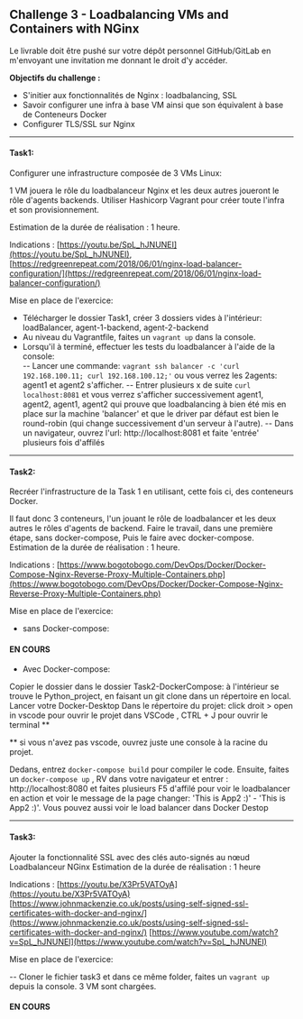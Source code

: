 ## Challenge 3 - Loadbalancing VMs and Containers with NGinx

Le livrable doit être pushé sur votre dépôt personnel GitHub/GitLab en m'envoyant une invitation me donnant le droit d'y accéder.

**Objectifs du challenge :**
-   S'initier aux fonctionnalités de Nginx : loadbalancing, SSL    
-   Savoir configurer une infra à base VM ainsi que son équivalent à base de Conteneurs Docker    
-   Configurer TLS/SSL sur Nginx
-----

#### Task1:

Configurer une infrastructure composée de 3 VMs Linux:

1 VM jouera le rôle du loadbalanceur Nginx et les deux autres joueront le rôle d'agents backends.
Utiliser Hashicorp Vagrant pour créer toute l'infra et son provisionnement.

Estimation de la durée de réalisation : 1 heure.

Indications :
[https://youtu.be/SpL_hJNUNEI](https://youtu.be/SpL_hJNUNEI),
[https://redgreenrepeat.com/2018/06/01/nginx-load-balancer-configuration/](https://redgreenrepeat.com/2018/06/01/nginx-load-balancer-configuration/)

Mise en place de l'exercice: 
- Télécharger le dossier Task1, créer 3 dossiers vides à l'intérieur:  loadBalancer, agent-1-backend, agent-2-backend
- Au niveau du Vagrantfile, faites un `vagrant up` dans la console.
- Lorsqu'il à terminé, effectuer les tests du loadbalancer à l'aide de la console:  
-- Lancer une commande: `vagrant ssh balancer -c 'curl 192.168.100.11; curl 192.168.100.12;'` ou vous verrez les 2agents: agent1 et agent2 s'afficher. 
-- Entrer plusieurs x de suite `curl localhost:8081` et vous verrez s'afficher successivement  agent1, agent2, agent1, agent2 qui prouve que loadbalancing à bien été mis en place sur la machine 'balancer' et que le driver par défaut est bien le round-robin (qui change successivement d'un serveur à l'autre). 
-- Dans un navigateur, ouvrez l'url: http://localhost:8081 et faite 'entrée' plusieurs fois d'affilés

-----
#### Task2:
Recréer l'infrastructure de la Task 1 en utilisant, cette fois ci, des conteneurs Docker.

Il faut donc 3 conteneurs, l'un jouant le rôle de loadbalancer et les deux autres le rôles d'agents de backend.
Faire le travail, dans une première étape, sans docker-compose,
Puis le faire avec docker-compose.
Estimation de la durée de réalisation : 1 heure.

Indications :
[https://www.bogotobogo.com/DevOps/Docker/Docker-Compose-Nginx-Reverse-Proxy-Multiple-Containers.php](https://www.bogotobogo.com/DevOps/Docker/Docker-Compose-Nginx-Reverse-Proxy-Multiple-Containers.php)

Mise en place de l'exercice:
- sans Docker-compose: 

#### EN COURS
          
- Avec Docker-compose: 

Copier le dossier dans le dossier Task2-DockerCompose: à l'intérieur se trouve le Python_project,  en faisant un git clone dans un répertoire en local. 
Lancer votre Docker-Desktop
Dans le répertoire du projet: click droit > open in vscode pour ouvrir le projet dans VSCode , CTRL + J pour ouvrir le terminal ** 

** si vous n'avez pas vscode, ouvrez juste une console à la racine du projet.

Dedans,  entrez `docker-compose build`  pour compiler le code. Ensuite, faites un `docker-compose up` , RV dans votre navigateur et entrer : http://localhost:8080 et faites plusieurs F5 d'affilé pour voir le loadbalancer en action et voir le message de la page changer: 'This is App2 :)' - 'This is App2 :)'. 
Vous pouvez aussi voir le load balancer dans Docker Destop

---
#### Task3:
Ajouter la fonctionnalité SSL avec des clés auto-signés au nœud Loadbalanceur NGinx
Estimation de la durée de réalisation : 1 heure

Indications :
 [https://youtu.be/X3Pr5VATOyA](https://youtu.be/X3Pr5VATOyA)
[https://www.johnmackenzie.co.uk/posts/using-self-signed-ssl-certificates-with-docker-and-nginx/](https://www.johnmackenzie.co.uk/posts/using-self-signed-ssl-certificates-with-docker-and-nginx/)
[https://www.youtube.com/watch?v=SpL_hJNUNEI](https://www.youtube.com/watch?v=SpL_hJNUNEI)


Mise en place de l'exercice:
 
 --  Cloner le fichier task3 et dans ce même folder, faites un `vagrant up` depuis la console. 3 VM sont chargées. 

#### EN COURS
 
 





